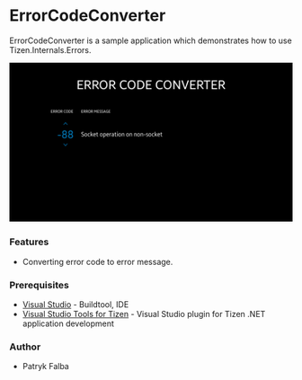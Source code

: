 # ErrorCodeConverter
ErrorCodeConverter is a sample application which demonstrates how to use Tizen.Internals.Errors.

![Main page - overview](./Screenshots/screenshot_1.png)

### Features
* Converting error code to error message.

### Prerequisites

* [Visual Studio](https://www.visualstudio.com/) - Buildtool, IDE
* [Visual Studio Tools for Tizen](https://docs.tizen.org/application/vstools/install) - Visual Studio plugin for Tizen .NET application development

### Author
* Patryk Falba
